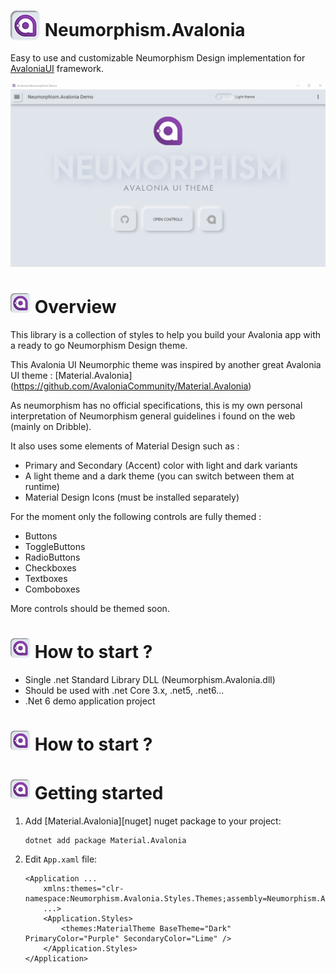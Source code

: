 

# <img src="/favicon.png" width="48" height="48" valign="bottom"> Neumorphism.Avalonia

Easy to use and customizable Neumorphism Design implementation for [AvaloniaUI](http://avaloniaui.net/) framework.



![Screenshot](Avalonia.Neumorphism.Demo.gif)


# <img src="/favicon.png" width="32" height="32"> Overview

This library is a collection of styles to help you build your Avalonia app with a ready to go Neumorphism Design theme.

This Avalonia UI Neumorphic theme was inspired by another great Avalonia UI theme : [Material.Avalonia] (https://github.com/AvaloniaCommunity/Material.Avalonia)

As neumorphism has no official specifications, this is my own personal interpretation of Neumorphism general guidelines i found on the web (mainly on Dribble).

It also uses some elements of Material Design such as :
- Primary and Secondary (Accent) color with light and dark variants
- A light theme and a dark theme (you can switch between them at runtime)
- Material Design Icons (must be installed separately)

For the moment only the following controls are fully themed :
- Buttons
- ToggleButtons
- RadioButtons
- Checkboxes
- Textboxes
- Comboboxes

More controls should be themed soon.



# <img src="/favicon.png" width="32" height="32"> How to start ?

- Single .net Standard Library DLL (Neumorphism.Avalonia.dll)
- Should be used with .net Core 3.x, .net5, .net6...
- .Net 6 demo application project


# <img src="/favicon.png" width="32" height="32"> How to start ?


# <img src="/favicon.png" width="32" height="32"> Getting started

1. Add [Material.Avalonia][nuget] nuget package to your project:

       dotnet add package Material.Avalonia

2. Edit `App.xaml` file:

      ```xaml
      <Application ...
          xmlns:themes="clr-namespace:Neumorphism.Avalonia.Styles.Themes;assembly=Neumorphism.Avalonia"
          ...>
          <Application.Styles>
              <themes:MaterialTheme BaseTheme="Dark" PrimaryColor="Purple" SecondaryColor="Lime" />
          </Application.Styles>
      </Application>
      ```

